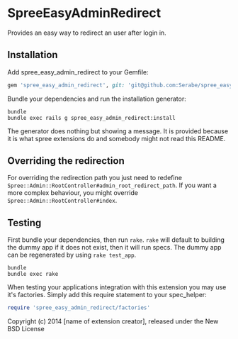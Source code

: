 SpreeEasyAdminRedirect
======================

Provides an easy way to redirect an user after login in.

Installation
------------

Add spree_easy_admin_redirect to your Gemfile:

```ruby
gem 'spree_easy_admin_redirect', git: 'git@github.com:Serabe/spree_easy_admin_redirect.git', branch: '2-3-stable'
```

Bundle your dependencies and run the installation generator:

```shell
bundle
bundle exec rails g spree_easy_admin_redirect:install
```

The generator does nothing but showing a message. It is provided because it is
what spree extensions do and somebody might not read this README.

Overriding the redirection
------

For overriding the redirection path you just need to redefine
`Spree::Admin::RootController#admin_root_redirect_path`. If you want a more complex behaviour, you might override `Spree::Admin::RootController#index`.

Testing
-------

First bundle your dependencies, then run `rake`. `rake` will default to building the dummy app if it does not exist, then it will run specs. The dummy app can be regenerated by using `rake test_app`.

```shell
bundle
bundle exec rake
```

When testing your applications integration with this extension you may use it's factories.
Simply add this require statement to your spec_helper:

```ruby
require 'spree_easy_admin_redirect/factories'
```

Copyright (c) 2014 [name of extension creator], released under the New BSD License
